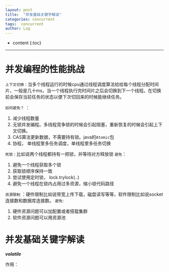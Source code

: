 ```yaml
---
layout: post
title:  "并发基础关键字解读"
categories: concurrent
tags:  concurrent
author: Lzg
---
```


* content
{:toc}

---

# 并发编程的性能挑战

`上下文切换` : 当多个线程运行的时候cpu通过线程调度算法给给每个线程分配时间片，一般是几十ms，当一个线程执行完时间片之后会切换到下一个线程。在切换前会保存当前任务的状态以便下次切回来的时候能继续任务。

`如何避免？` ：
 1. 减少线程数量
 2. 无锁并发编程。多线程竞争锁的时候会引起阻塞，重新恢复的时候会引起上下文切换。
 3. CAS算法更新数据，不需要持有锁。java的`Atomic`包
 4. 协程， 单线程里多任务调度，单线程里多任务切换

`死锁` : 比如说两个线程都持有一把锁，并等待对方释放锁
`避免`：
  1. 避免一个线程获取多个锁
  2. 获取锁顺序保持一致
  3. 尝试使用定时锁， lock.trylock(..)
  4. 避免一个线程在锁内占用过多资源，缩小锁代码路径

`资源限制` ：硬件限制比如说带宽上传下载，磁盘读写等等，软件限制比如说socket连接数和数据库连接数。
`避免`:
  1. 硬件资源问题可以加配置或者搭载集群
  2. 软件资源问题可以用资源池


# 并发基础关键字解读

***volatile***

作用：
